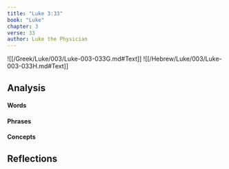 ```yaml
---
title: "Luke 3:33"
book: "Luke"
chapter: 3
verse: 33
author: Luke the Physician
---
```

![[/Greek/Luke/003/Luke-003-033G.md#Text]]
![[/Hebrew/Luke/003/Luke-003-033H.md#Text]]

## Analysis

#### Words

#### Phrases

#### Concepts

## Reflections
